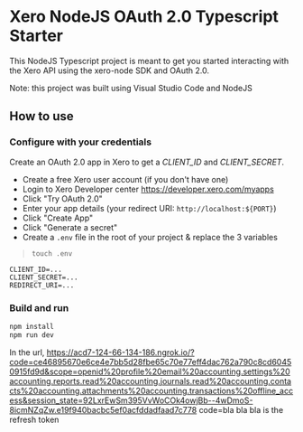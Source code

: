 # Xero NodeJS OAuth 2.0 Typescript Starter
This NodeJS Typescript project is meant to get you started interacting with the Xero API using the xero-node SDK and OAuth 2.0. 

Note: this project was built using Visual Studio Code and NodeJS

## How to use

### Configure with your credentials
Create an OAuth 2.0 app in Xero to get a *CLIENT_ID* and *CLIENT_SECRET*.

* Create a free Xero user account (if you don't have one) 
* Login to Xero Developer center https://developer.xero.com/myapps
* Click "Try OAuth 2.0"
* Enter your app details (your redirect URI: `http://localhost:${PORT}`)
* Click "Create App"
* Click "Generate a secret"
* Create a `.env` file in the root of your project & replace the 3 variables
> `touch .env`
```
CLIENT_ID=...
CLIENT_SECRET=...
REDIRECT_URI=...
```

### Build and run

```sh
npm install
npm run dev
```

In the url, https://acd7-124-66-134-186.ngrok.io/?code=ce46895670e6ce4e7bb5d28fbe65c70e77eff4dac762a790c8cd60450915fd9d&scope=openid%20profile%20email%20accounting.settings%20accounting.reports.read%20accounting.journals.read%20accounting.contacts%20accounting.attachments%20accounting.transactions%20offline_access&session_state=92LxrEwSm395VvWoCOk4owjBb--4wDmoS-8icmNZqZw.e19f940bacbc5ef0acfddadfaad7c778
code=bla bla bla is the refresh token
